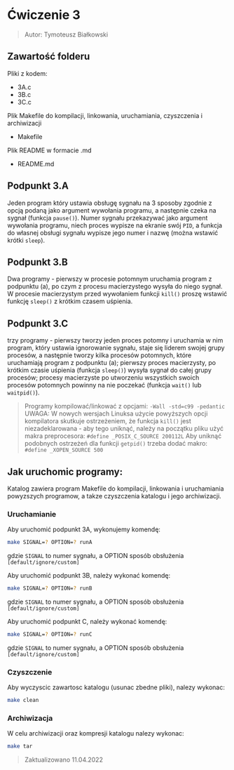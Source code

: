 # Ćwiczenie 3
> Autor: Tymoteusz Białkowski
 
## Zawartość folderu
Pliki z kodem:
 - 3A.c
 - 3B.c
 - 3C.c


Plik Makefile do kompilacji, linkowania, uruchamiania, czyszczenia i archiwizacji
 - Makefile

Plik README w formacie .md
 - README.md

## Podpunkt 3.A

Jeden program który ustawia obsługę sygnału na 3 sposoby zgodnie z opcją podaną jako argument wywołania programu, a następnie czeka na sygnał 
(funkcja ```pause()```). Numer sygnału przekazywać jako argument wywołania programu, niech proces wypisze na ekranie swój ```PID```, a funkcja do własnej obsługi sygnału wypisze jego numer i nazwę (można wstawić krótki ```sleep```).

## Podpunkt 3.B

Dwa programy - pierwszy w procesie potomnym uruchamia program z podpunktu (a), po czym z procesu macierzystego wysyła do niego sygnał. 
W procesie macierzystym przed wywołaniem funkcji ```kill()``` proszę wstawić funkcję ```sleep()``` z krótkim czasem uśpienia.

## Podpunkt 3.C

trzy programy - pierwszy tworzy jeden proces potomny i uruchamia w nim program, który ustawia ignorowanie sygnału, staje się liderem swojej grupy procesów, a następnie tworzy kilka procesów potomnych, które uruchamiają program z podpunktu (a); pierwszy proces macierzysty, po krótkim czasie uśpienia (funkcja ```sleep()```) wysyła sygnał do całej grupy procesów; procesy macierzyste po utworzeniu wszystkich swoich procesów potomnych powinny na nie poczekać (funkcja ```wait()``` lub ```waitpid()```).

> Programy kompilować/linkować z opcjami: ```-Wall -std=c99 -pedantic```
> UWAGA: W nowych wersjach Linuksa użycie powyższych opcji kompilatora skutkuje ostrzeżeniem, że funkcja ```kill()``` jest niezadeklarowana - aby tego uniknąć, należy na początku pliku użyć makra preprocesora: ```#define _POSIX_C_SOURCE 200112L```
> Aby uniknąć podobnych ostrzeżeń dla funkcji ```getpid()``` trzeba dodać makro: ```#define _XOPEN_SOURCE 500```

## Jak uruchomic programy: 

Katalog zawiera program Makefile do kompilacji, linkowania
i uruchamiania powyzszych programow, a takze czyszczenia katalogu 
i jego archiwizacji.


### Uruchamianie

Aby uruchomić podpunkt 3A, wykonujemy komendę:

```bash
make SIGNAL=? OPTION=? runA
```
gdzie `SIGNAL` to numer sygnału, a OPTION sposób obsłużenia `[default/ignore/custom]`


Aby uruchomić podpunkt 3B, należy wykonać komendę:

```bash
make SIGNAL=? OPTION=? runB
```
gdzie `SIGNAL` to numer sygnału, a OPTION sposób obsłużenia `[default/ignore/custom]`


Aby uruchomić podpunkt C, należy wykonać komendę:

```bash
make SIGNAL=? OPTION=? runC
```
gdzie `SIGNAL` to numer sygnału, a OPTION sposób obsłużenia `[default/ignore/custom]`


### Czyszczenie
Aby wyczyscic zawartosc katalogu (usunac zbedne pliki), nalezy wykonac:
```bash
make clean
```

### Archiwizacja
W celu archiwizacji oraz kompresji katalogu nalezy wykonac:
```bash
make tar
```



> Zaktualizowano 11.04.2022